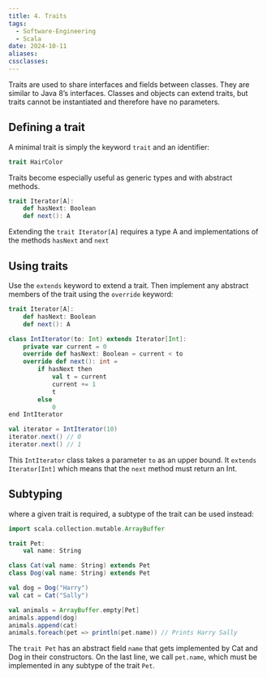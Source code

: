 ```yaml
---
title: 4. Traits
tags:
  - Software-Engineering
  - Scala
date: 2024-10-11
aliases: 
cssclasses:
---
```

Traits are used to share interfaces and fields between classes. They are similar to Java 8’s interfaces. Classes and objects can extend traits, but traits cannot be instantiated and therefore have no parameters.

## Defining a trait
A minimal trait is simply the keyword `trait` and an identifier:
```scala
trait HairColor
```

Traits become especially useful as generic types and with abstract methods.
```scala
trait Iterator[A]:
	def hasNext: Boolean
	def next(): A
```
Extending the `trait Iterator[A]` requires a type A and implementations of the methods `hasNext` and `next`

## Using traits
Use the `extends` keyword to extend a trait. Then implement any abstract members of the trait using the `override` keyword:
```scala
trait Iterator[A]:
	def hasNext: Boolean
	def next(): A

class IntIterator(to: Int) extends Iterator[Int]:
	private var current = 0
	override def hasNext: Boolean = current < to
	override def next(): int = 
		if hasNext then
			val t = current
			current += 1
			t
		else
			0
end IntIterator

val iterator = IntIterator(10)
iterator.next() // 0
iterator.next() // 1
```
This `IntIterator` class takes a parameter `to` as an upper bound. It `extends Iterator[Int]` which means that the `next` method must return an Int.

## Subtyping
where a given trait is required, a subtype of the trait can be used instead:
```scala
import scala.collection.mutable.ArrayBuffer

trait Pet:
	val name: String

class Cat(val name: String) extends Pet
class Dog(val name: String) extends Pet

val dog = Dog("Harry")
val cat = Cat("Sally")

val animals = ArrayBuffer.empty[Pet]
animals.append(dog)
animals.append(cat)
animals.foreach(pet => println(pet.name)) // Prints Harry Sally
```
The `trait Pet` has an abstract field `name` that gets implemented by Cat and Dog in their constructors. On the last line, we call `pet.name`, which must be implemented in any subtype of the trait `Pet`.